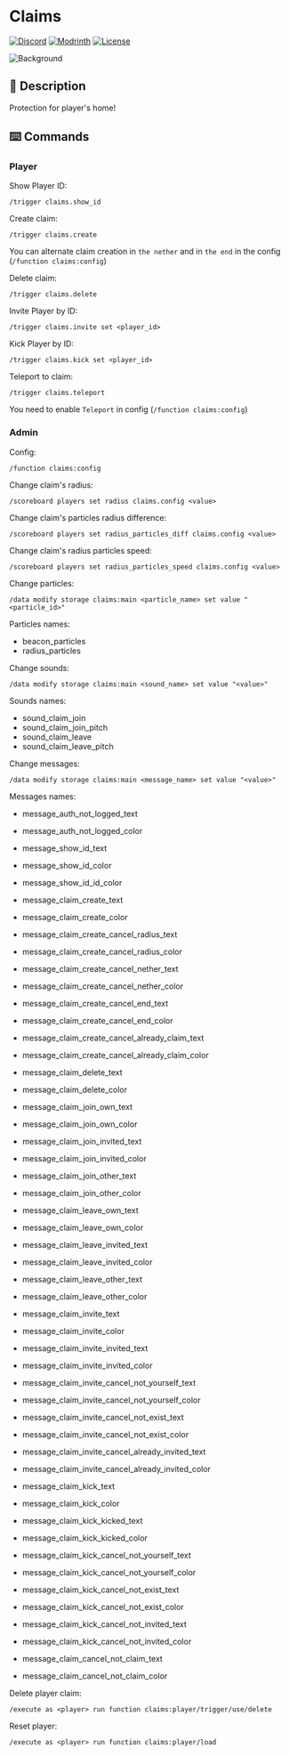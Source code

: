 # Claims

[![Discord](https://img.shields.io/discord/1327308441324097681?label=discord&color=blue&logo=discord)](https://discord.gg/5UdcDa5xNC)
[![Modrinth](https://img.shields.io/modrinth/dt/claims?label=modrinth&logo=modrinth)](https://modrinth.com/datapack/claims)
[![License](https://img.shields.io/github/license/lullaby6/data-packs)](https://github.com/lullaby6/data-packs/blob/main/LICENSE)

![Background](https://raw.githubusercontent.com/lullaby6/data-packs/refs/heads/main/claims/images/bg.png)

## 📖 Description

Protection for player's home!

## ⌨️ Commands

### Player

Show Player ID:

```mcfunction
/trigger claims.show_id
```

Create claim:

```mcfunction
/trigger claims.create
```

You can alternate claim creation in `the nether` and in `the end` in the config (`/function claims:config`)

Delete claim:

```mcfunction
/trigger claims.delete
```

Invite Player by ID:

```mcfunction
/trigger claims.invite set <player_id>
```

Kick Player by ID:

```mcfunction
/trigger claims.kick set <player_id>
```

Teleport to claim:

```mcfunction
/trigger claims.teleport
```

You need to enable `Teleport` in config (`/function claims:config`)

### Admin

Config:

```mcfunction
/function claims:config
```

Change claim's radius:

```mcfunction
/scoreboard players set radius claims.config <value>
```

Change claim's particles radius difference:

```mcfunction
/scoreboard players set radius_particles_diff claims.config <value>
```

Change claim's radius particles speed:

```mcfunction
/scoreboard players set radius_particles_speed claims.config <value>
```

Change particles:

```mcfunction
/data modify storage claims:main <particle_name> set value "<particle_id>"
```

Particles names:
- beacon_particles
- radius_particles

Change sounds:

```mcfunction
/data modify storage claims:main <sound_name> set value "<value>"
```

Sounds names:
- sound_claim_join
- sound_claim_join_pitch
- sound_claim_leave
- sound_claim_leave_pitch

Change messages:

```mcfunction
/data modify storage claims:main <message_name> set value "<value>"
```

Messages names:
- message_auth_not_logged_text
- message_auth_not_logged_color

- message_show_id_text
- message_show_id_color
- message_show_id_id_color

- message_claim_create_text
- message_claim_create_color
- message_claim_create_cancel_radius_text
- message_claim_create_cancel_radius_color
- message_claim_create_cancel_nether_text
- message_claim_create_cancel_nether_color
- message_claim_create_cancel_end_text
- message_claim_create_cancel_end_color
- message_claim_create_cancel_already_claim_text
- message_claim_create_cancel_already_claim_color

- message_claim_delete_text
- message_claim_delete_color

- message_claim_join_own_text
- message_claim_join_own_color
- message_claim_join_invited_text
- message_claim_join_invited_color
- message_claim_join_other_text
- message_claim_join_other_color

- message_claim_leave_own_text
- message_claim_leave_own_color
- message_claim_leave_invited_text
- message_claim_leave_invited_color
- message_claim_leave_other_text
- message_claim_leave_other_color

- message_claim_invite_text
- message_claim_invite_color
- message_claim_invite_invited_text
- message_claim_invite_invited_color
- message_claim_invite_cancel_not_yourself_text
- message_claim_invite_cancel_not_yourself_color
- message_claim_invite_cancel_not_exist_text
- message_claim_invite_cancel_not_exist_color
- message_claim_invite_cancel_already_invited_text
- message_claim_invite_cancel_already_invited_color

- message_claim_kick_text
- message_claim_kick_color
- message_claim_kick_kicked_text
- message_claim_kick_kicked_color
- message_claim_kick_cancel_not_yourself_text
- message_claim_kick_cancel_not_yourself_color
- message_claim_kick_cancel_not_exist_text
- message_claim_kick_cancel_not_exist_color
- message_claim_kick_cancel_not_invited_text
- message_claim_kick_cancel_not_invited_color

- message_claim_cancel_not_claim_text
- message_claim_cancel_not_claim_color

Delete player claim:

```mcfunction
/execute as <player> run function claims:player/trigger/use/delete
```

Reset player:

```mcfunction
/execute as <player> run function claims:player/load
```